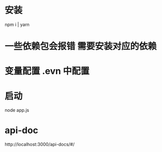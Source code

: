 # 安装

npm i | yarn

# 一些依赖包会报错 需要安装对应的依赖

# 变量配置 .evn 中配置

# 启动

node app.js

# api-doc

http://localhost:3000/api-docs/#/
